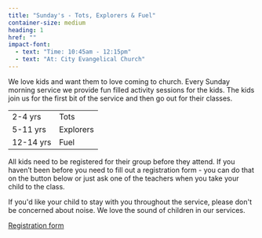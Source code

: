```yaml
---
title: "Sunday's - Tots, Explorers & Fuel"
container-size: medium
heading: 1
href: ""
impact-font:
  - text: "Time: 10:45am - 12:15pm"
  - text: "At: City Evangelical Church"
---
```


We love kids and want them to love coming to church. Every Sunday morning service we provide fun filled activity sessions for the kids. The kids join us for the first bit of the service and then go out for their classes.

<table>
  <tbody>
    <tr>
      <td>2-4 yrs</td>
			<td>Tots</td>
		</tr>
		<tr>
			<td>5-11 yrs</td>
			<td>Explorers</td>
		</tr>
		<tr>
			<td>12-14 yrs</td>
			<td>Fuel</td>
		</tr>
	</tbody>
</table>

All kids need to be registered for their group before they attend. If you haven’t been before you need to fill out a registration form - you can do that on the button below or just ask one of the teachers when you take your child to the class.

If you'd like your child to stay with you throughout the service, please don't be concerned about noise. We love the sound of children in our services.

<div class="text-center">
  <a class="button accent-button" href="{{ page.href }}">Registration form</a>
</div>
